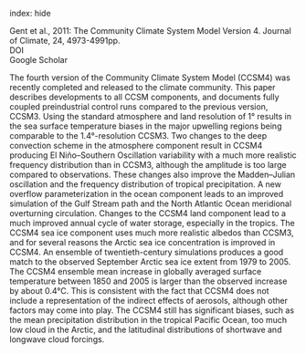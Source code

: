 index: hide

<div class="Citation">

  <div class="Citation-body">
    <div class="Citation-text">Gent et al., 2011: The Community Climate System Model Version 4. <span class="Article-journal">Journal of Climate, </span><span class="Article-volume">24, </span>4973-4991pp.</div>
    <div class="Citation-links">
      <div class="CitationLink" data-href="https://doi.org/10.1175/2011JCLI4083.1">
        <div class="CitationLink-icon CitationLink-Doi"></div>
        <div class="CitationLink-text">DOI</div>
      </div>
      <div class="CitationLink" data-href="https://scholar.google.com/scholar?q=10.1175/2011JCLI4083.1">
        <div class="CitationLink-icon CitationLink-Scholar"></div>
        <div class="CitationLink-text">Google Scholar</div>
      </div>
    </div>
  </div>
</div>

The fourth version of the Community Climate System Model (CCSM4) was recently completed and released to the climate community. This paper describes developments to all CCSM components, and documents fully coupled preindustrial control runs compared to the previous version, CCSM3. Using the standard atmosphere and land resolution of 1° results in the sea surface temperature biases in the major upwelling regions being comparable to the 1.4°-resolution CCSM3. Two changes to the deep convection scheme in the atmosphere component result in CCSM4 producing El Niño–Southern Oscillation variability with a much more realistic frequency distribution than in CCSM3, although the amplitude is too large compared to observations. These changes also improve the Madden–Julian oscillation and the frequency distribution of tropical precipitation. A new overflow parameterization in the ocean component leads to an improved simulation of the Gulf Stream path and the North Atlantic Ocean meridional overturning circulation. Changes to the CCSM4 land component lead to a much improved annual cycle of water storage, especially in the tropics. The CCSM4 sea ice component uses much more realistic albedos than CCSM3, and for several reasons the Arctic sea ice concentration is improved in CCSM4. An ensemble of twentieth-century simulations produces a good match to the observed September Arctic sea ice extent from 1979 to 2005. The CCSM4 ensemble mean increase in globally averaged surface temperature between 1850 and 2005 is larger than the observed increase by about 0.4°C. This is consistent with the fact that CCSM4 does not include a representation of the indirect effects of aerosols, although other factors may come into play. The CCSM4 still has significant biases, such as the mean precipitation distribution in the tropical Pacific Ocean, too much low cloud in the Arctic, and the latitudinal distributions of shortwave and longwave cloud forcings.

<div class="Citation-copy">

</div>